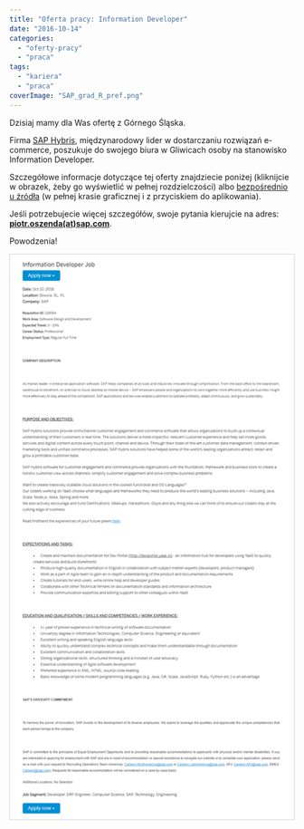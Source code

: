 ```yaml
---
title: "Oferta pracy: Information Developer"
date: "2016-10-14"
categories: 
  - "oferty-pracy"
  - "praca"
tags: 
  - "kariera"
  - "praca"
coverImage: "SAP_grad_R_pref.png"
---
```


Dzisiaj mamy dla Was ofertę z Górnego Śląska.

Firma [SAP Hybris](https://www.hybris.com/en/), międzynarodowy lider w dostarczaniu rozwiązań e-commerce, poszukuje do swojego biura w Gliwicach osoby na stanowisko Information Developer.

Szczegółowe informacje dotyczące tej oferty znajdziecie poniżej (kliknijcie w obrazek, żeby go wyświetlić w pełnej rozdzielczości) albo [bezpośrednio u źródła](https://jobs.sap.com/job/Gliwice-Information-Developer-Job-SL/328732301/?feedId=118400&utm_source=LinkedInJobPostings&utm_campaign=SAP_Linkedin) (w pełnej krasie graficznej i z przyciskiem do aplikowania).

Jeśli potrzebujecie więcej szczegółów, swoje pytania kierujcie na adres: **[piotr.oszenda(at)sap.com](mailto:piotr.oszenda@sap.com)**.

Powodzenia!

[![inf_dev_sap_gliwice](images/inf_dev_sap_gliwice.png)](http://techwriter.pl/wp-content/uploads/2016/10/inf_dev_sap_gliwice.png)
